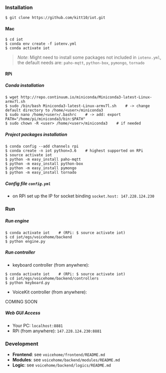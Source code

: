 ### Installation

``` $ git clone https://github.com/kitt10/iot.git ```

#### Mac

``` 
$ cd iot
$ conda env create -f iotenv.yml
$ conda activate iot
```

> *Note*: Might need to install some packages not included in ```iotenv.yml```, the default needs are: ```paho-mqtt```, ```python-box```, ```pymongo```, ```tornado```

#### RPi

##### Conda installation

```
$ wget http://repo.continuum.io/miniconda/Miniconda3-latest-Linux-armv7l.sh
$ sudo /bin/bash Miniconda3-latest-Linux-armv7l.sh    # -> change default directory to /home/<user>/miniconda3
$ sudo nano /home/<user>/.bashrc    # -> add: export PATH="/home/pi/miniconda3/bin:$PATH"
$ sudo chown -R <user> /home/<user>/miniconda3    # if needed
```

##### Project packages installation

```
$ conda config --add channels rpi
$ conda create -n iot python=3.6    # highest supported on RPi
$ source activate iot
$ python -m easy_install paho-mqtt
$ python -m easy_install python-box
$ python -m easy_install pymongo
$ python -m easy_install tornado
```

##### Config file ```config.yml```

- on RPi set up the IP for socket binding ```socket.host: 147.228.124.230```

### Run

##### Run engine
```
$ conda activate iot    # (RPi: $ source activate iot)
$ cd iot/egs/voicehome/backend
$ python engine.py
```

##### Run controller

- keyboard controller (from anywhere): 
```
$ conda activate iot    # (RPi: $ source activate iot)
$ cd iot/egs/voicehome/backend/controllers
$ python keyboard.py
```

- VoiceKit controller (from anywhere): 

COMING SOON

##### Web GUI Access

- Your PC: ```localhost:8881```
- RPi (from anywhere): ```147.228.124.230:8881```

### Development

- **Frontend**: see ```voicehome/frontend/README.md```
- **Modules**: see ```voicehome/backend/modules/README.md```
- **Logic**: see ```voicehome/backend/logics/README.md```

